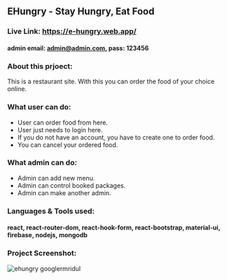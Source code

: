 ## EHungry - Stay Hungry, Eat Food

### Live Link: https://e-hungry.web.app/

#### admin email: admin@admin.com, pass: 123456

### About this prjoect:

This is a restaurant site. With this you can order the food of your choice online.

### What user can do:

-  User can order food from here.
-  User just needs to login here.
-  If you do not have an account, you have to create one to order food.
-  You can cancel your ordered food.

### What admin can do:

-  Admin can add new menu.
-  Admin can control booked packages.
-  Admin can make another admin.

### Languages & Tools used:

#### react, react-router-dom, react-hook-form, react-bootstrap, material-ui, firebase, nodejs, mongodb

### Project Screenshot:

<img src="https://i.ibb.co/cNyJ09W/ehungry.png" alt="ehungry googlermridul" border="0">
